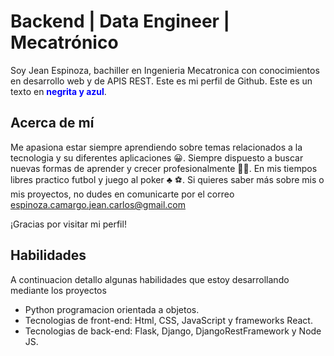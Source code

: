 # Backend | Data Engineer | Mecatrónico

Soy Jean Espinoza, bachiller en Ingenieria Mecatronica con conocimientos en desarrollo web y de APIS REST. Este es mi perfil de Github.
Este es un texto en <span style="color: blue; font-weight: bold;">negrita y azul</span>.

## Acerca de mí

Me apasiona estar siempre aprendiendo sobre temas relacionados a la tecnologia y su diferentes aplicaciones :grinning:. Siempre dispuesto a buscar nuevas formas de aprender y crecer profesionalmente :student:. En mis tiempos libres practico futbol y juego al poker :clubs: :soccer:. 
Si quieres saber más sobre mis o mis proyectos, no dudes en comunicarte por el correo espinoza.camargo.jean.carlos@gmail.com

¡Gracias por visitar mi perfil!

## Habilidades
A continuacion detallo algunas habilidades que estoy desarrollando mediante los proyectos
- Python programacion orientada a objetos.
- Tecnologias de front-end:  Html, CSS, JavaScript  y frameworks React.
- Tecnologias de back-end: Flask, Django, DjangoRestFramework y Node JS.

